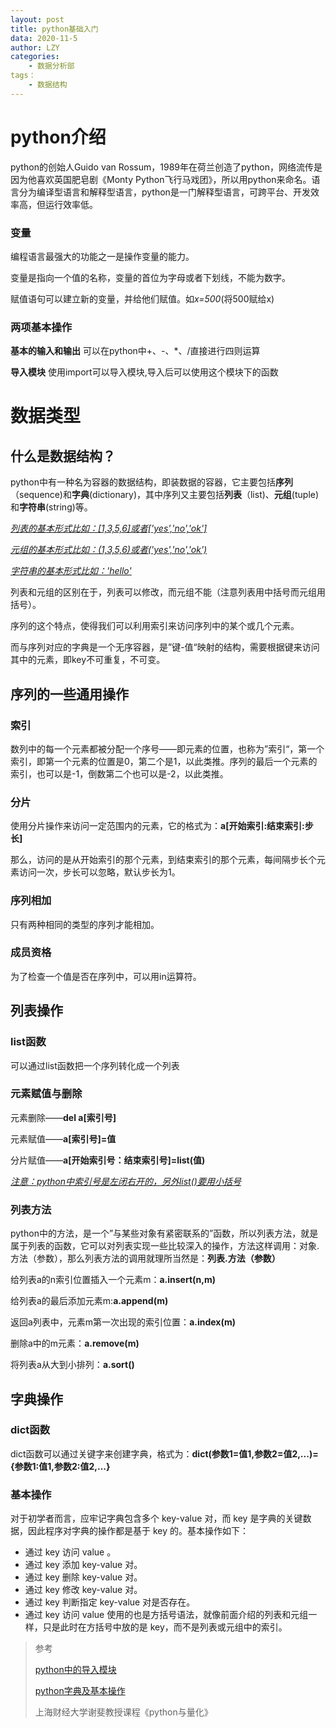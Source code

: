 ```yaml
---
layout: post
title: python基础入门
data: 2020-11-5
author: LZY
categories: 
    - 数据分析部
tags：
    - 数据结构
---
```


# python介绍

python的创始人Guido van Rossum，1989年在荷兰创造了python，网络流传是因为他喜欢英国肥皂剧《Monty Python飞行马戏团》，所以用python来命名。语言分为编译型语言和解释型语言，python是一门解释型语言，可跨平台、开发效率高，但运行效率低。

### 变量

编程语言最强大的功能之一是操作变量的能力。

变量是指向一个值的名称，变量的首位为字母或者下划线，不能为数字。

赋值语句可以建立新的变量，并给他们赋值。如*x=500*(将500赋给x)

### 两项基本操作

**基本的输入和输出** 可以在python中+、-、*、/直接进行四则运算

**导入模块** 使用import可以导入模块,导入后可以使用这个模块下的函数 

# 数据类型

## 什么是数据结构？

python中有一种名为容器的数据结构，即装数据的容器，它主要包括**序列**（sequence)和**字典**(dictionary)，其中序列又主要包括**列表**（list)、**元组**(tuple)和**字符串**(string)等。

<u>*列表的基本形式比如：[1,3,5,6]或者['yes','no','ok']*</u>

<u>*元组的基本形式比如：(1,3,5,6)或者('yes','no','ok')*</u>

<u>*字符串的基本形式比如：'hello'*</u>

列表和元组的区别在于，列表可以修改，而元组不能（注意列表用中括号而元组用括号）。

序列的这个特点，使得我们可以利用索引来访问序列中的某个或几个元素。

而与序列对应的字典是一个无序容器，是”键-值“映射的结构，需要根据键来访问其中的元素，即key不可重复，不可变。

## 序列的一些通用操作

### 索引

数列中的每一个元素都被分配一个序号——即元素的位置，也称为”索引“，第一个索引，即第一个元素的位置是0，第二个是1，以此类推。序列的最后一个元素的索引，也可以是-1，倒数第二个也可以是-2，以此类推。

### 分片

使用分片操作来访问一定范围内的元素，它的格式为：**a[开始索引:结束索引:步长]**

那么，访问的是从开始索引的那个元素，到结束索引的那个元素，每间隔步长个元素访问一次，步长可以忽略，默认步长为1。

### 序列相加

只有两种相同的类型的序列才能相加。

### 成员资格

为了检查一个值是否在序列中，可以用in运算符。

## 列表操作

### list函数

可以通过list函数把一个序列转化成一个列表

### 元素赋值与删除

元素删除——**del a[索引号]**

元素赋值——**a[索引号]=值**

分片赋值——**a[开始索引号：结束索引号]=list(值)**

<u>*注意：python中索引号是左闭右开的，另外list()要用小括号*</u>

### 列表方法

python中的方法，是一个”与某些对象有紧密联系的”函数，所以列表方法，就是属于列表的函数，它可以对列表实现一些比较深入的操作，方法这样调用：对象.方法（参数），那么列表方法的调用就理所当然是：**列表.方法（参数）**

给列表a的n索引位置插入一个元素m：**a.insert(n,m)**

给列表a的最后添加元素m:**a.append(m)**

返回a列表中，元素m第一次出现的索引位置：**a.index(m)**

删除a中的m元素：**a.remove(m)**

将列表a从大到小排列：**a.sort()**

## 字典操作

### dict函数

dict函数可以通过关键字来创建字典，格式为：**dict(参数1=值1,参数2=值2,...)={参数1:值1,参数2:值2,...}**

### 基本操作

对于初学者而言，应牢记字典包含多个 key-value 对，而 key 是字典的关键数据，因此程序对字典的操作都是基于 key 的。基本操作如下：

- 通过 key 访问 value 。
- 通过 key 添加 key-value 对。
- 通过 key 删除 key-value 对。
- 通过 key 修改 key-value 对。
- 通过 key 判断指定 key-value 对是否存在。
- 通过 key 访问 value 使用的也是方括号语法，就像前面介绍的列表和元组一样，只是此时在方括号中放的是 key，而不是列表或元组中的索引。

> 参考
>
> [python中的导入模块](https://blog.csdn.net/sunybl/article/details/80530559?ops_request_misc=%257B%2522request%255Fid%2522%253A%2522160457342719195264719871%2522%252C%2522scm%2522%253A%252220140713.130102334..%2522%257D&request_id=160457342719195264719871&biz_id=0&utm_medium=distribute.pc_search_result.none-task-blog-2~all~first_rank_v2~rank_v28-3-80530559.first_rank_ecpm_v3_pc_rank_v2&utm_term=python%E4%B8%AD%E5%AF%BC%E5%85%A5%E6%A8%A1%E5%9D%97&spm=1018.2118.3001.4449)
>
> [python字典及基本操作](https://blog.csdn.net/sadhsj/article/details/94184529?ops_request_misc=%257B%2522request%255Fid%2522%253A%2522160457284519725266961155%2522%252C%2522scm%2522%253A%252220140713.130102334..%2522%257D&request_id=160457284519725266961155&biz_id=0&utm_medium=distribute.pc_search_result.none-task-blog-2~all~first_rank_v2~rank_v28-2-94184529.first_rank_ecpm_v3_pc_rank_v2&utm_term=python+%E5%AD%97%E5%85%B8%E6%93%8D%E4%BD%9C&spm=1018.2118.3001.4449)
>
> 上海财经大学谢斐教授课程《python与量化》


